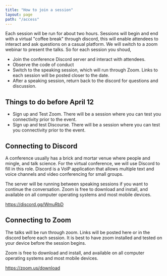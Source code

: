 ```yaml
---
title: "How to join a session"
layout: page
path: "/access"
---
```


Each session will be run for about two hours. Sessions will begin and end with a virtual "coffee break" through discord, this will enable attendees to interact and ask questions on a casual platform. We will switch to a zoom webinar to present the talks. So for each session you shoud, 

* Join the conference Discord server and interact with attendees.
* Observe the code of conduct
* Switch to the speaking session, which will run through Zoom. Links to each session will be posted closer to the date.
* After a speaking session, return back to the discord for questions and discussion. 


## Things to do before April 12
* Sign up and Test Zoom. There will be a session where you can test you connectivity prior to the event.
* Sign up and test Discourse. There will be a session where you can test you connectivity prior to the event.


## Connecting to Discord
A conference usually has a brick and mortar venue where people and mingle, and talk science. For the virtual conference, we will use Discord to fill in this role. Discord is a VoIP application that allows multiple text and voice channels and video conferencing for small groups. 

The server will be running between speaking sessions if you want to continue the conversation. Zoom is free to download and install, and available on all computer operating systems and most mobile devices.

https://discord.gg/WmuRbD

## Connecting to Zoom

The talks will be run through zoom. Links will be posted here or in the discord before each session. It is best to have zoom installed and tested on your device before the session begins. 

Zoom is free to download and install, and available on all computer operating systems and most mobile devices.

https://zoom.us/download